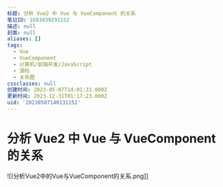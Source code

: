```yaml
---
标题: 分析 Vue2 中 Vue 与 VueComponent 的关系
笔记ID: 1683439291152
描述: null
封面: null
aliases: []
tags:
  - Vue
  - VueComponent
  - 计算机/前端开发/JavaScript
  - 源码
  - 关系图
cssclasses: null
创建时间: 2023-05-07T14:01:31.000Z
更新时间: 2023-12-31T01:17:23.000Z
uid: '20230507140131152'
---
```


# 分析 Vue2 中 Vue 与 VueComponent 的关系

![[分析Vue2中的Vue与VueComponent的关系.png]]
